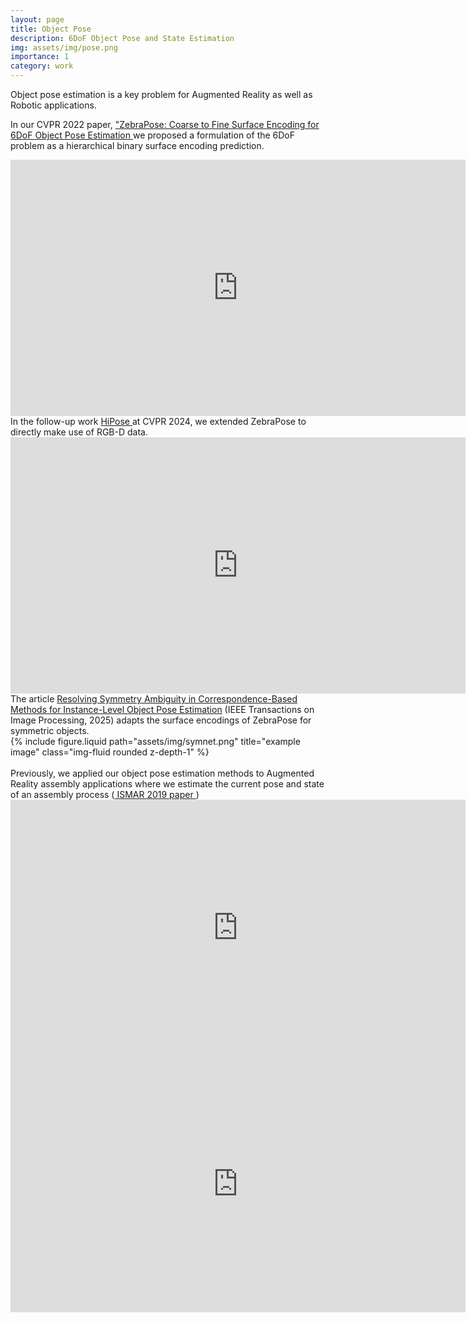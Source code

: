 ```yaml
---
layout: page
title: Object Pose
description: 6DoF Object Pose and State Estimation
img: assets/img/pose.png
importance: 1
category: work
---
```


Object pose estimation is a key problem for Augmented Reality as well as Robotic applications.

In our CVPR 2022 paper, <a href="https://openaccess.thecvf.com/content/CVPR2022/papers/Su_ZebraPose_Coarse_To_Fine_Surface_Encoding_for_6DoF_Object_Pose_CVPR_2022_paper.pdf"> "ZebraPose: Coarse to Fine Surface Encoding for 6DoF Object Pose Estimation </a> we proposed a formulation of the 6DoF problem as a hierarchical binary surface encoding prediction.
<iframe width="728" height="410" src="https://www.youtube.com/embed/tJ7xtjYh9Mk" title="YouTube video player" frameborder="0" allow="accelerometer; autoplay; clipboard-write; encrypted-media; gyroscope; picture-in-picture; web-share" allowfullscreen></iframe>
<br />
In the follow-up work <a href="https://openaccess.thecvf.com/content/CVPR2024/papers/Lin_HiPose_Hierarchical_Binary_Surface_Encoding_and_Correspondence_Pruning_for_RGB-D_CVPR_2024_paper.pdf"> HiPose </a> at CVPR 2024, we extended ZebraPose to directly make use of RGB-D data.
<iframe width="728" height="410" src="https://www.youtube.com/embed/6SYs-_maFSQ" title="YouTube video player" frameborder="0" allow="accelerometer; autoplay; clipboard-write; encrypted-media; gyroscope; picture-in-picture; web-share" allowfullscreen></iframe>
<br />
The article <a href="https://ieeexplore.ieee.org/stamp/stamp.jsp?tp=&arnumber=10906413"> Resolving Symmetry Ambiguity in Correspondence-Based Methods for Instance-Level Object Pose Estimation</a> (IEEE Transactions on Image Processing, 2025) adapts the surface encodings of ZebraPose for symmetric objects.
<div class="row">
    <div class="col-sm mt-3 mt-md-0">
        {% include figure.liquid path="assets/img/symnet.png" title="example image" class="img-fluid rounded z-depth-1" %}
    </div>
</div>
<br />
Previously, we applied our object pose estimation methods to Augmented Reality assembly applications where we estimate the current pose and state of an assembly process (<a href="https://www.researchgate.net/profile/Jason-Rambach/publication/335207627_Deep_Multi-State_Object_Pose_Estimation_for_Augmented_Reality_Assembly/links/5d56c09d92851cb74c714724/Deep-Multi-State-Object-Pose-Estimation-for-Augmented-Reality-Assembly.pdf"> ISMAR 2019 paper </a> )
<iframe width="728" height="410" src="https://www.youtube.com/embed/WoXo_Dg1Xwo" title="YouTube video player" frameborder="0" allow="accelerometer; autoplay; clipboard-write; encrypted-media; gyroscope; picture-in-picture; web-share" allowfullscreen></iframe>

<iframe width="728" height="410" src="https://www.youtube.com/embed/0F7IsYCQfeE" title="YouTube video player" frameborder="0" allow="accelerometer; autoplay; clipboard-write; encrypted-media; gyroscope; picture-in-picture; web-share" allowfullscreen></iframe>
